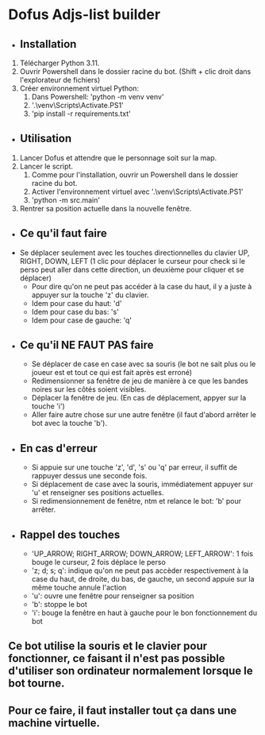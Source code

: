 # Dofus Adjs-list builder
- ## Installation
1. Télécharger Python 3.11.
2. Ouvrir Powershell dans le dossier racine du bot. (Shift + clic droit dans l'explorateur de fichiers)
3. Créer environnement virtuel Python:
   1. Dans Powershell: 'python -m venv venv'
   2. '.\venv\Scripts\Activate.PS1'
   3. 'pip install -r requirements.txt'
- ## Utilisation
1. Lancer Dofus et attendre que le personnage soit sur la map.
2. Lancer le script.
   1. Comme pour l'installation, ouvrir un Powershell dans le dossier racine du bot.
   2. Activer l'environnement virtuel avec '.\venv\Scripts\Activate.PS1'
   3. 'python -m src.main'
3. Rentrer sa position actuelle dans la nouvelle fenêtre.
- ## Ce qu'il faut faire
- Se déplacer seulement avec les touches directionnelles du clavier UP, RIGHT, DOWN, LEFT (1 clic pour déplacer le 
curseur pour check si le perso peut aller dans cette direction, un deuxième pour cliquer et se déplacer)
  - Pour dire qu'on ne peut pas accéder à la case du haut, il y a juste à appuyer sur la touche 'z' du clavier.
  - Idem pour case du haut: 'd'
  - Idem pour case du bas: 's'
  - Idem pour case de gauche: 'q'
- ## Ce qu'il NE FAUT PAS faire
  - Se déplacer de case en case avec sa souris (le bot ne sait plus ou le joueur est et tout ce qui est fait après est erroné)
  - Redimensionner sa fenêtre de jeu de manière à ce que les bandes noires sur les côtés soient visibles.
  - Déplacer la fenêtre de jeu. (En cas de déplacement, appyer sur la touche 'i')
  - Aller faire autre chose sur une autre fenêtre (il faut d'abord arrêter le bot avec la touche 'b').
- ## En cas d'erreur
  - Si appuie sur une touche 'z', 'd', 's' ou 'q' par erreur, il suffit de rappuyer dessus une seconde fois.
  - Si déplacement de case avec la souris, immédiatement appuyer sur 'u' et renseigner ses positions actuelles.
  - Si redimensionnement de fenêtre, ntm et relance le bot: 'b' pour arrêter.
- ## Rappel des touches
  - 'UP_ARROW; RIGHT_ARROW; DOWN_ARROW; LEFT_ARROW': 1 fois bouge le curseur, 2 fois déplace le perso
  - 'z; d; s; q': indique qu'on ne peut pas accèder respectivement à la case du haut, de droite, du bas, de gauche, un second appuie sur la même touche annule l'action
  - 'u': ouvre une fenêtre pour renseigner sa position
  - 'b': stoppe le bot
  - 'i': bouge la fenêtre en haut à gauche pour le bon fonctionnement du bot


## Ce bot utilise la souris et le clavier pour fonctionner, ce faisant il n'est pas possible d'utiliser son ordinateur normalement lorsque le bot tourne.
## Pour ce faire, il faut installer tout ça dans une machine virtuelle.